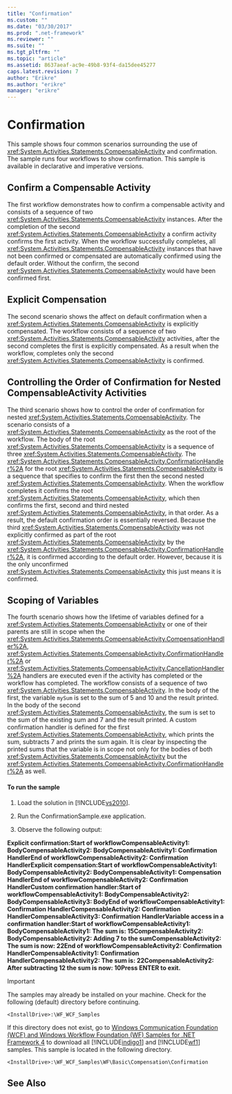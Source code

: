 ```yaml
---
title: "Confirmation"
ms.custom: ""
ms.date: "03/30/2017"
ms.prod: ".net-framework"
ms.reviewer: ""
ms.suite: ""
ms.tgt_pltfrm: ""
ms.topic: "article"
ms.assetid: 8637aeaf-ac9e-49b8-93f4-da15dee45277
caps.latest.revision: 7
author: "Erikre"
ms.author: "erikre"
manager: "erikre"
---
```

# Confirmation
This sample shows four common scenarios surrounding the use of <xref:System.Activities.Statements.CompensableActivity> and confirmation. The sample runs four workflows to show confirmation. This sample is available in declarative and imperative versions.  
  
## Confirm a Compensable Activity  
 The first workflow demonstrates how to confirm a compensable activity and consists of a sequence of two <xref:System.Activities.Statements.CompensableActivity> instances. After the completion of the second <xref:System.Activities.Statements.CompensableActivity> a confirm activity confirms the first activity. When the workflow successfully completes, all <xref:System.Activities.Statements.CompensableActivity> instances that have not been confirmed or compensated are automatically confirmed using the default order. Without the confirm, the second <xref:System.Activities.Statements.CompensableActivity> would have been confirmed first.  
  
## Explicit Compensation  
 The second scenario shows the affect on default confirmation when a <xref:System.Activities.Statements.CompensableActivity> is explicitly compensated. The workflow consists of a sequence of two <xref:System.Activities.Statements.CompensableActivity> activities, after the second completes the first is explicitly compensated. As a result when the workflow, completes only the second <xref:System.Activities.Statements.CompensableActivity> is confirmed.  
  
## Controlling the Order of Confirmation for Nested CompensableActivity Activities  
 The third scenario shows how to control the order of confirmation for nested <xref:System.Activities.Statements.CompensableActivity>. The scenario consists of a <xref:System.Activities.Statements.CompensableActivity> as the root of the workflow. The body of the root <xref:System.Activities.Statements.CompensableActivity> is a sequence of three <xref:System.Activities.Statements.CompensableActivity>. The <xref:System.Activities.Statements.CompensableActivity.ConfirmationHandler%2A> for the root <xref:System.Activities.Statements.CompensableActivity> is a sequence that specifies to confirm the first then the second nested <xref:System.Activities.Statements.CompensableActivity>. When the workflow completes it confirms the root <xref:System.Activities.Statements.CompensableActivity>, which then confirms the first, second and third nested <xref:System.Activities.Statements.CompensableActivity>, in that order. As a result, the default confirmation order is essentially reversed. Because the third <xref:System.Activities.Statements.CompensableActivity> was not explicitly confirmed as part of the root <xref:System.Activities.Statements.CompensableActivity> by the <xref:System.Activities.Statements.CompensableActivity.ConfirmationHandler%2A>, it is confirmed according to the default order. However, because it is the only unconfirmed <xref:System.Activities.Statements.CompensableActivity> this just means it is confirmed.  
  
## Scoping of Variables  
 The fourth scenario shows how the lifetime of variables defined for a <xref:System.Activities.Statements.CompensableActivity> or one of their parents are still in scope when the <xref:System.Activities.Statements.CompensableActivity.CompensationHandler%2A>, <xref:System.Activities.Statements.CompensableActivity.ConfirmationHandler%2A> or <xref:System.Activities.Statements.CompensableActivity.CancellationHandler%2A> handlers are executed even if the activity has completed or the workflow has completed. The workflow consists of a sequence of two <xref:System.Activities.Statements.CompensableActivity>. In the body of the first, the variable `mySum` is set to the sum of 5 and 10 and the result printed. In the body of the second <xref:System.Activities.Statements.CompensableActivity>, the sum is set to the sum of the existing sum and 7 and the result printed. A custom confirmation handler is defined for the first <xref:System.Activities.Statements.CompensableActivity>, which prints the sum, subtracts 7 and prints the sum again. It is clear by inspecting the printed sums that the variable is in scope not only for the bodies of both <xref:System.Activities.Statements.CompensableActivity> but the <xref:System.Activities.Statements.CompensableActivity.ConfirmationHandler%2A> as well.  
  
#### To run the sample  
  
1.  Load the solution in [!INCLUDE[vs2010](../../../../includes/vs2010-md.md)].  
  
2.  Run the ConfirmationSample.exe application.  
  
3.  Observe the following output:  
  
 **Explicit confirmation:Start of workflowCompensableActivity1: BodyCompensableActivity2: BodyCompensableActivity1: Confirmation HandlerEnd of workflowCompensableActivity2: Confirmation HandlerExplicit compensation:Start of workflowCompensableActivity1: BodyCompensableActivity2: BodyCompensableActivity1: Compensation HandlerEnd of workflowCompensableActivity2: Confirmation HandlerCustom confirmation handler:Start of workflowCompensableActivity1: BodyCompensableActivity2: BodyCompensableActivity3: BodyEnd of workflowCompensableActivity1: Confirmation HandlerCompensableActivity2: Confirmation HandlerCompensableActivity3: Confirmation HandlerVariable access in a confirmation handler:Start of workflowCompensableActivity1: BodyCompensableActivity1: The sum is: 15CompensableActivity2: BodyCompensableActivity2: Adding 7 to the sumCompensableActivity2: The sum is now: 22End of workflowCompensableActivity2: Confirmation HandlerCompensableActivity1: Confirmation HandlerCompensableActivity2: The sum is: 22CompensableActivity2: After subtracting 12 the sum is now: 10Press ENTER to exit.**  
  
> [!IMPORTANT]
>  The samples may already be installed on your machine. Check for the following (default) directory before continuing.  
>   
>  `<InstallDrive>:\WF_WCF_Samples`  
>   
>  If this directory does not exist, go to [Windows Communication Foundation (WCF) and Windows Workflow Foundation (WF) Samples for .NET Framework 4](http://go.microsoft.com/fwlink/?LinkId=150780) to download all [!INCLUDE[indigo1](../../../../includes/indigo1-md.md)] and [!INCLUDE[wf1](../../../../includes/wf1-md.md)] samples. This sample is located in the following directory.  
>   
>  `<InstallDrive>:\WF_WCF_Samples\WF\Basic\Compensation\Confirmation`  
  
## See Also
